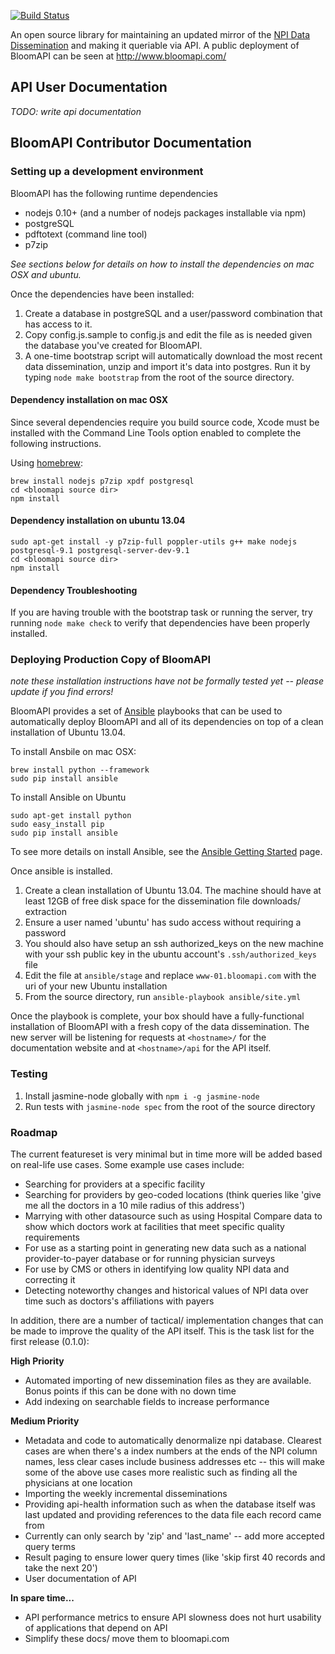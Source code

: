[![Build Status](https://secure.travis-ci.org/untoldone/bloomapi.png)](http://travis-ci.org/untoldone/bloomapi)

An open source library for maintaining an updated mirror of the [NPI Data Dissemination](http://nppes.viva-it.com/NPI_Files.html) and making it queriable via API.
A public deployment of BloomAPI can be seen at http://www.bloomapi.com/

## API User Documentation

_TODO: write api documentation_

## BloomAPI Contributor Documentation

### Setting up a development environment

BloomAPI has the following runtime dependencies

- nodejs 0.10+ (and a number of nodejs packages installable via npm)
- postgreSQL
- pdftotext (command line tool)
- p7zip

_See sections below for details on how to install the dependencies on mac OSX and ubuntu._

Once the dependencies have been installed:

1. Create a database in postgreSQL and a user/password combination that has access to it.
1. Copy config.js.sample to config.js and edit the file as is needed given the database you've created for BloomAPI.
1. A one-time bootstrap script will automatically download the most recent data dissemination, unzip and import it's data into postgres.
   Run it by typing `node make bootstrap` from the root of the source directory.

#### Dependency installation on mac OSX

Since several dependencies require you build source code, Xcode must be installed with the Command Line 
Tools option enabled to complete the following instructions.

Using [homebrew](https://github.com/mxcl/homebrew):

    brew install nodejs p7zip xpdf postgresql
    cd <bloomapi source dir>
    npm install

#### Dependency installation on ubuntu 13.04

    sudo apt-get install -y p7zip-full poppler-utils g++ make nodejs postgresql-9.1 postgresql-server-dev-9.1
    cd <bloomapi source dir>
    npm install

#### Dependency Troubleshooting

If you are having trouble with the bootstrap task or running the server, try running `node make check`
to verify that dependencies have been properly installed.

### Deploying Production Copy of BloomAPI

_note these installation instructions have not be formally tested yet -- please update if you find errors!_

BloomAPI provides a set of [Ansible](http://www.ansible.cc) playbooks that can be used to automatically
deploy BloomAPI and all of its dependencies on top of a clean installation of Ubuntu 13.04.

To install Ansbile on mac OSX:

    brew install python --framework
    sudo pip install ansible

To install Ansible on Ubuntu

    sudo apt-get install python
    sudo easy_install pip
    sudo pip install ansible

To see more details on install Ansible, see the [Ansible Getting Started](http://www.ansibleworks.com/docs/gettingstarted.html) page.

Once ansible is installed.

1. Create a clean installation of Ubuntu 13.04. The machine should have at least 12GB of free disk space for the dissemination
   file downloads/ extraction
1. Ensure a user named 'ubuntu' has sudo access without requiring a password
1. You should also have setup an ssh authorized\_keys on the new machine with your ssh public key in the ubuntu account's `.ssh/authorized_keys` file
1. Edit the file at `ansible/stage` and replace `www-01.bloomapi.com` with the uri of your new Ubuntu installation
1. From the source directory, run `ansible-playbook ansible/site.yml`

Once the playbook is complete, your box should have a fully-functional installation of BloomAPI with a fresh copy of the data dissemination.
The new server will be listening for requests at `<hostname>/` for the documentation website and at `<hostname>/api` for the API itself.

### Testing

1.  Install jasmine-node globally with `npm i -g jasmine-node`
1.  Run tests with `jasmine-node spec` from the root of the source directory

### Roadmap

The current featureset is very minimal but in time more will be added based on real-life use cases. Some example use cases include:

- Searching for providers at a specific facility
- Searching for providers by geo-coded locations (think queries like 'give me all the doctors in a 10 mile radius of this address')
- Marrying with other datasource such as using Hospital Compare data to show which doctors work at facilities that meet specific quality requirements
- For use as a starting point in generating new data such as a national provider-to-payer database or for running physician surveys
- For use by CMS or others in identifying low quality NPI data and correcting it
- Detecting noteworthy changes and historical values of NPI data over time such as doctors's affiliations with payers

In addition, there are a number of tactical/ implementation changes that can be made to improve the quality of the API itself. This is the task list for the first release (0.1.0):

**High Priority**
- Automated importing of new dissemination files as they are available. Bonus points if this can be done with no down time
- Add indexing on searchable fields to increase performance

**Medium Priority**
- Metadata and code to automatically denormalize npi database. Clearest cases are when there's a index numbers at the ends of the NPI column names, less
  clear cases include business addresses etc -- this will make some of the above use cases more realistic such as finding all the physicians at one location
- Importing the weekly incremental disseminations
- Providing api-health information such as when the database itself was last updated and providing references to the data file each record came from
- Currently can only search by 'zip' and 'last\_name' -- add more accepted query terms
- Result paging to ensure lower query times (like 'skip first 40 records and take the next 20')
- User documentation of API

**In spare time...**
- API performance metrics to ensure API slowness does not hurt usability of applications that depend on API
- Simplify these docs/ move them to bloomapi.com
